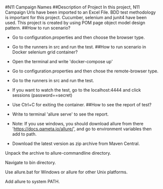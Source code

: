 #N11 Campaign Names
##Description of Project
In this project, N11 Campaign Urls have been imported to an Excel File. BDD test methodology is important for this project.
 Cucumber, selenium and junit4 have been used. This project is created by using POM page object model design pattern.
##How to run scenario?
- Go to configuration.properties and then choose the browser type.
- Go to the runners in src and run the test.
##How to run scenario in Docker selenium grid container?
- Open the terminal and write 'docker-compose up'
- Go to configuration.properties and then chose the remote-browser type.
- Go to the runners in src and run the test.
- If you want to watch the test, go to the localhost:4444 and click sessions (password==secret)
- Use Ctrl+C for exiting the container.
##How to see the report of test?
- Write to terminal 'allure serve' to see the report.
- Note: If you use windows, you should download allure from there 'https://docs.qameta.io/allure/', and go to environment variables then add to path.

- Download the latest version as zip archive from Maven Central.

Unpack the archive to allure-commandline directory.

Navigate to bin directory.

Use allure.bat for Windows or allure for other Unix platforms.

Add allure to system PATH.
